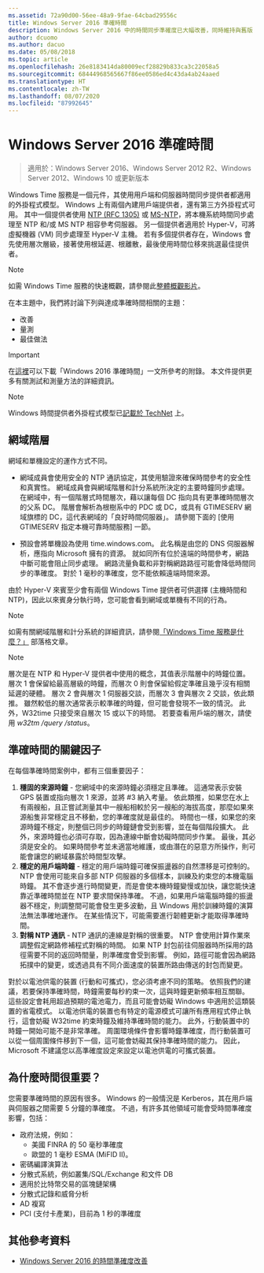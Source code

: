 ```yaml
---
ms.assetid: 72a90d00-56ee-48a9-9fae-64cbad29556c
title: Windows Server 2016 準確時間
description: Windows Server 2016 中的時間同步準確度已大幅改善，同時維持與舊版 Windows 的完整 NTP 回溯相容性。
author: dcuomo
ms.author: dacuo
ms.date: 05/08/2018
ms.topic: article
ms.openlocfilehash: 26e8183414da80009ecf28829b833ca3c22058a5
ms.sourcegitcommit: 68444968565667f86ee0586ed4c43da4ab24aaed
ms.translationtype: HT
ms.contentlocale: zh-TW
ms.lasthandoff: 08/07/2020
ms.locfileid: "87992645"
---
```

# <a name="accurate-time-for-windows-server-2016"></a>Windows Server 2016 準確時間

>適用於：Windows Server 2016、Windows Server 2012 R2、Windows Server 2012、Windows 10 或更新版本

Windows Time 服務是一個元件，其使用用戶端和伺服器時間同步提供者都適用的外掛程式模型。  Windows 上有兩個內建用戶端提供者，還有第三方外掛程式可用。 其中一個提供者使用 [NTP (RFC 1305)](https://tools.ietf.org/html/rfc1305) 或 [MS-NTP](/openspecs/windows_protocols/ms-sntp/8106cb73-ab3a-4542-8bc8-784dd32031cc)，將本機系統時間同步處理至 NTP 和/或 MS NTP 相容參考伺服器。 另一個提供者適用於 Hyper-V，可將虛擬機器 (VM) 同步處理至 Hyper-V 主機。  若有多個提供者存在，Windows 會先使用層次層級，接著使用根延遲、根離散，最後使用時間位移來挑選最佳提供者。

> [!NOTE]
> 如需 Windows Time 服務的快速概觀，請參閱此[整體概觀影片](https://aka.ms/WS2016TimeVideo)。

在本主題中，我們將討論下列與達成準確時間相關的主題：

- 改善
- 量測
- 最佳做法

> [!IMPORTANT]
> 在[這裡](https://windocs.blob.core.windows.net/windocs/WindowsTimeSyncAccuracy_Addendum.pdf)可以下載「Windows 2016 準確時間」一文所參考的附錄。  本文件提供更多有關測試和測量方法的詳細資訊。

> [!NOTE]
> Windows 時間提供者外掛程式模型已[記載於 TechNet](/windows/win32/sysinfo/time-provider) 上。

## <a name="domain-hierarchy"></a>網域階層
網域和單機設定的運作方式不同。

- 網域成員會使用安全的 NTP 通訊協定，其使用驗證來確保時間參考的安全性和真實性。  網域成員會與網域階層和計分系統所決定的主要時鐘同步處理。  在網域中，有一個階層式時間層次，藉以讓每個 DC 指向具有更準確時間層次的父系 DC。  階層會解析為根樹系中的 PDC 或 DC，或具有 GTIMESERV 網域旗標的 DC，這代表網域的「良好時間伺服器」。  請參閱下面的 [使用 GTIMESERV 指定本機可靠時間服務] 一節。

- 預設會將單機設為使用 time.windows.com。  此名稱是由您的 DNS 伺服器解析，應指向 Microsoft 擁有的資源。  就如同所有位於遠端的時間參考，網路中斷可能會阻止同步處理。  網路流量負載和非對稱網路路徑可能會降低時間同步的準確度。  對於 1 毫秒的準確度，您不能依賴遠端時間來源。

由於 Hyper-V 來賓至少會有兩個 Windows Time 提供者可供選擇 (主機時間和 NTP)，因此以來賓身分執行時，您可能會看到網域或單機有不同的行為。

> [!NOTE]
> 如需有關網域階層和計分系統的詳細資訊，請參閱[「Windows Time 服務是什麼？」](/archive/blogs/w32time/what-is-windows-time-service) 部落格文章。

> [!NOTE]
> 層次是在 NTP 和 Hyper-V 提供者中使用的概念，其值表示階層中的時鐘位置。  層次 1 會保留給最高層級的時鐘，而層次 0 則會保留給假定準確且幾乎沒有相關延遲的硬體。  層次 2 會與層次 1 伺服器交談，而層次 3 會與層次 2 交談，依此類推。  雖然較低的層次通常表示較準確的時鐘，但可能會發現不一致的情況。  此外，W32time 只接受來自層次 15 或以下的時間。  若要查看用戶端的層次，請使用 *w32tm /query /status*。

## <a name="critical-factors-for-accurate-time"></a>準確時間的關鍵因子
在每個準確時間案例中，都有三個重要因子：

1. **穩固的來源時鐘** - 您網域中的來源時鐘必須穩定且準確。 這通常表示安裝 GPS 裝置或指向層次 1 來源，並將 #3 納入考量。 依此類推，如果您在水上有兩艘船，且正嘗試測量其中一艘船相較於另一艘船的海拔高度，那麼如果來源船隻非常穩定且不移動，您的準確度就是最佳的。 時間也一樣，如果您的來源時鐘不穩定，則整個已同步的時鐘鏈會受到影響，並在每個階段擴大。 此外，來源時鐘也必須可存取，因為連線中斷會妨礙時間同步作業。 最後，其必須是安全的。 如果時間參考並未適當地維護，或由潛在的惡意方所操作，則可能會讓您的網域暴露於時間型攻擊。
2. **穩定的用戶端時鐘** - 穩定的用戶端時鐘可確保振盪器的自然漂移是可控制的。  NTP 會使用可能來自多部 NTP 伺服器的多個樣本，訓練及約束您的本機電腦時鐘。  其不會逐步進行時間變更，而是會使本機時鐘變慢或加快，讓您能快速靠近準確時間並在 NTP 要求間保持準確。  不過，如果用戶端電腦時鐘的振盪器不穩定，則調整間可能會發生更多波動，且 Windows 用於訓練時鐘的演算法無法準確地運作。  在某些情況下，可能需要進行韌體更新才能取得準確時間。
3. **對稱 NTP 通訊** - NTP 通訊的連線是對稱的很重要。  NTP 會使用計算作業來調整假定網路修補程式對稱的時間。  如果 NTP 封包前往伺服器時所採用的路徑需要不同的返回時間量，則準確度會受到影響。  例如，路徑可能會因為網路拓撲中的變更，或透過具有不同介面速度的裝置所路由傳送的封包而變更。

對於以電池供電的裝置 (行動和可攜式)，您必須考慮不同的策略。  依照我們的建議，若要保持準確時間，時鐘需要每秒約束一次，這與時鐘更新頻率相互關聯。 這些設定會耗用超過預期的電池電力，而且可能會妨礙 Windows 中適用於這類裝置的省電模式。 以電池供電的裝置也有特定的電源模式可讓所有應用程式停止執行，這會妨礙 W32time 約束時鐘及維持準確時間的能力。 此外，行動裝置中的時鐘一開始可能不是非常準確。  周圍環境條件會影響時鐘準確度，而行動裝置可以從一個周圍條件移到下一個，這可能會妨礙其保持準確時間的能力。  因此，Microsoft 不建議您以高準確度設定來設定以電池供電的可攜式裝置。

## <a name="why-is-time-important"></a>為什麼時間很重要？
您需要準確時間的原因有很多。  Windows 的一般情況是 Kerberos，其在用戶端與伺服器之間需要 5 分鐘的準確度。  不過，有許多其他領域可能會受時間準確度影響，包括：


- 政府法規，例如：
    - 美國 FINRA 的 50 毫秒準確度
    - 歐盟的 1 毫秒 ESMA (MiFID II)。
- 密碼編譯演算法
- 分散式系統，例如叢集/SQL/Exchange 和文件 DB
- 適用於比特幣交易的區塊鏈架構
- 分散式記錄和威脅分析
- AD 複寫
- PCI (支付卡產業)，目前為 1 秒的準確度

## <a name="additional-references"></a>其他參考資料

- [Windows Server 2016 的時間準確度改善](windows-server-2016-improvements.md)